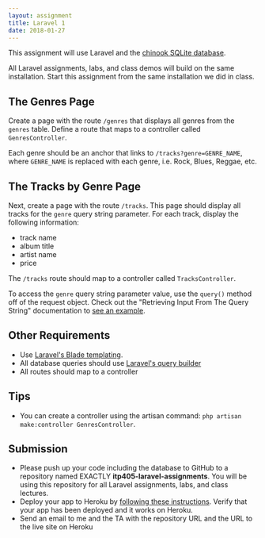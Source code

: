 ```yaml
---
layout: assignment
title: Laravel 1
date: 2018-01-27
---
```


This assignment will use Laravel and the [chinook SQLite database](http://www.sqlitetutorial.net/sqlite-sample-database/).

All Laravel assignments, labs, and class demos will build on the same installation. Start this assignment from the same installation we did in class.

## The Genres Page

Create a page with the route `/genres` that displays all genres from the `genres` table. Define a route that maps to a controller called `GenresController`.

Each genre should be an anchor that links to `/tracks?genre=GENRE_NAME`, where `GENRE_NAME` is replaced with each genre, i.e. Rock, Blues, Reggae, etc.

## The Tracks by Genre Page

Next, create a page with the route `/tracks`. This page should display all tracks for the `genre` query string parameter. For each track, display the following information:

* track name
* album title
* artist name
* price

The `/tracks` route should map to a controller called `TracksController`.

To access the `genre` query string parameter value, use the `query()` method off of the request object. Check out the "Retrieving Input From The Query String" documentation to [see an example](https://laravel.com/docs/5.6/requests#retrieving-input).

## Other Requirements

* Use [Laravel's Blade templating](https://laravel.com/docs/5.6/blade).
* All database queries should use [Laravel's query builder](https://laravel.com/docs/5.6/queries)
* All routes should map to a controller

## Tips

* You can create a controller using the artisan command: `php artisan make:controller GenresController`.

## Submission

* Please push up your code including the database to GitHub to a repository named EXACTLY __itp405-laravel-assignments__. You will be using this repository for all Laravel assignments, labs, and class lectures.
* Deploy your app to Heroku by [following these instructions](/tutorials/deploying-laravel-with-sqlite-to-heroku). Verify that your app has been deployed and it works on Heroku.
* Send an email to me and the TA with the repository URL and the URL to the live site on Heroku
